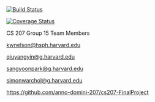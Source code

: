[![Build Status](https://travis-ci.org/anno-domini-207/cs207-FinalProject.svg?branch=master)](https://travis-ci.org/anno-domini-207/cs207-FinalProject.svg?branch=master)

[![Coverage Status](https://codecov.io/gh/anno-domini-207/cs207-FinalProject/branch/master/graph/badge.svg)](https://codecov.io/gh/anno-domini-207/cs207-FinalProject)

CS 207 Group 15
Team Members

kwnelson@hsph.harvard.edu

qiuyangyin@g.harvard.edu

sangyoonpark@g.harvard.edu

simonwarchol@g.harvard.edu

https://github.com/anno-domini-207/cs207-FinalProject


